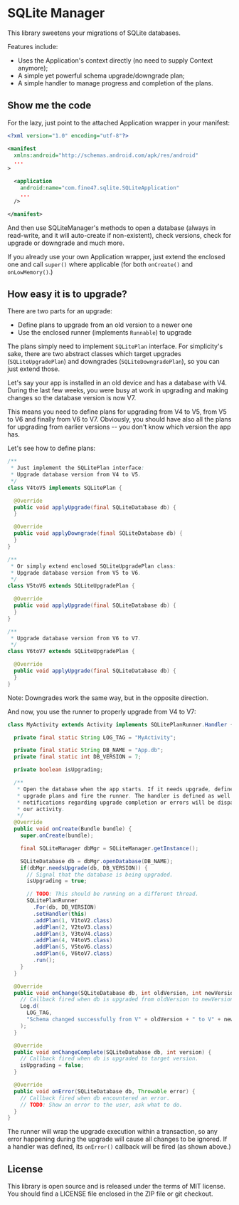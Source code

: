 SQLite Manager
==============

This library sweetens your migrations of SQLite databases.

Features include:

* Uses the Application's context directly (no need to supply Context anymore);
* A simple yet powerful schema upgrade/downgrade plan;
* A simple handler to manage progress and completion of the plans.

Show me the code
----------------

For the lazy, just point to the attached Application wrapper in your manifest:

```xml
<?xml version="1.0" encoding="utf-8"?>

<manifest
  xmlns:android="http://schemas.android.com/apk/res/android"
  ...
>

  <application
    android:name="com.fine47.sqlite.SQLiteApplication"
    ...
  />

</manifest>
```

And then use SQLiteManager's methods to open a database (always in read-write,
and it will auto-create if non-existent), check versions, check for upgrade or
downgrade and much more.

If you already use your own Application wrapper, just extend the enclosed one
and call `super()` where applicable (for both `onCreate()` and `onLowMemory()`.)

How easy it is to upgrade?
--------------------------

There are two parts for an upgrade:

* Define plans to upgrade from an old version to a newer one
* Use the enclosed runner (implements `Runnable`) to upgrade

The plans simply need to implement `SQLitePlan` interface. For simplicity's
sake, there are two abstract classes which target upgrades (`SQLiteUpgradePlan`)
and downgrades (`SQLiteDowngradePlan`), so you can just extend those.

Let's say your app is installed in an old device and has a database with V4. 
During the last few weeks, you were busy at work in upgrading and making changes
so the database version is now V7.

This means you need to define plans for upgrading from V4 to V5, from V5 to V6
and finally from V6 to V7. Obviously, you should have also all the plans for
upgrading from earlier versions -- you don't know which version the app has.

Let's see how to define plans:

```java
/**
 * Just implement the SQLitePlan interface:
 * Upgrade database version from V4 to V5.
 */
class V4toV5 implements SQLitePlan {

  @Override
  public void applyUpgrade(final SQLiteDatabase db) {
  }

  @Override
  public void applyDowngrade(final SQLiteDatabase db) {
  }
}
```

```java
/**
 * Or simply extend enclosed SQLiteUpgradePlan class:
 * Upgrade database version from V5 to V6.
 */
class V5toV6 extends SQLiteUpgradePlan {

  @Override
  public void applyUpgrade(final SQLiteDatabase db) {
  }
}
```

```java
/**
 * Upgrade database version from V6 to V7.
 */
class V6toV7 extends SQLiteUpgradePlan {

  @Override
  public void applyUpgrade(final SQLiteDatabase db) {
  }
}
```

Note: Downgrades work the same way, but in the opposite direction.

And now, you use the runner to properly upgrade from V4 to V7:

```java
class MyActivity extends Activity implements SQLitePlanRunner.Handler {

  private final static String LOG_TAG = "MyActivity";

  private final static String DB_NAME = "App.db";
  private final static int DB_VERSION = 7;

  private boolean isUpgrading;

  /**
   * Open the database when the app starts. If it needs upgrade, define the
   * upgrade plans and fire the runner. The handler is defined as well so
   * notifications regarding upgrade completion or errors will be dispatched to
   * our activity.
   */
  @Override
  public void onCreate(Bundle bundle) {
    super.onCreate(bundle);

    final SQLiteManager dbMgr = SQLiteManager.getInstance();

    SQLiteDatabase db = dbMgr.openDatabase(DB_NAME);
    if(dbMgr.needsUpgrade(db, DB_VERSION)) {
      // Signal that the database is being upgraded.
      isUpgrading = true;

      // TODO: This should be running on a different thread.
      SQLitePlanRunner
        .For(db, DB_VERSION)
        .setHandler(this)
        .addPlan(1, V1toV2.class)
        .addPlan(2, V2toV3.class)
        .addPlan(3, V3toV4.class)
        .addPlan(4, V4toV5.class)
        .addPlan(5, V5toV6.class)
        .addPlan(6, V6toV7.class)
        .run();
    }
  }

  @Override
  public void onChange(SQLiteDatabase db, int oldVersion, int newVersion) {
    // Callback fired when db is upgraded from oldVersion to newVersion.
    Log.d(
      LOG_TAG, 
      "Schema changed successfully from V" + oldVersion + " to V" + newVersion
    );
  }

  @Override
  public void onChangeComplete(SQLiteDatabase db, int version) {
    // Callback fired when db is upgraded to target version.
    isUpgrading = false;
  }

  @Override
  public void onError(SQLiteDatabase db, Throwable error) {
    // Callback fired when db encountered an error.
    // TODO: Show an error to the user, ask what to do.
  }
}
```

The runner will wrap the upgrade execution within a transaction, so any error
happening during the upgrade will cause all changes to be ignored. If a handler
was defined, its `onError()` callback will be fired (as shown above.)

License
-------
This library is open source and is released under the terms of MIT license. You
should find a LICENSE file enclosed in the ZIP file or git checkout.
